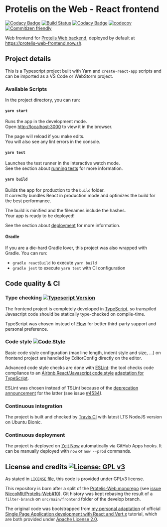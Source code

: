# Protelis on the Web - React frontend

[![Codacy Badge](https://api.codacy.com/project/badge/Grade/806a27e91b524c9ba7a10f32ff8c72f5)](https://app.codacy.com/manual/NiccoMlt/protelis-web-frontend?utm_source=github.com&utm_medium=referral&utm_content=NiccoMlt/protelis-web-frontend&utm_campaign=Badge_Grade_Settings)
[![Build Status](https://travis-ci.com/NiccoMlt/Protelis-Web-Frontend.svg?token=gFNEyVkpY7xNqwmKzp7q&branch=master)](https://travis-ci.com/NiccoMlt/Protelis-Web-Frontend)
[![Codacy Badge](https://api.codacy.com/project/badge/Grade/4565238b5b4c45bf944963e97a43358d)](https://app.codacy.com/manual/NiccoMlt/protelis-web-frontend?utm_source=github.com&utm_medium=referral&utm_content=NiccoMlt/protelis-web-frontend&utm_campaign=Badge_Grade_Dashboard)
[![codecov](https://codecov.io/gh/NiccoMlt/Protelis-Web-frontend/branch/master/graph/badge.svg)](https://codecov.io/gh/NiccoMlt/Protelis-Web-frontend)
[![Commitizen friendly](https://img.shields.io/badge/commitizen-friendly-brightgreen.svg)](http://commitizen.github.io/cz-cli/)

Web frontend for [Protelis Web backend](https://github.com/NiccoMlt/Protelis-Web), deployed by default at <https://protelis-web-frontend.now.sh>.

## Project details

This is a Typescript project built with Yarn and `create-react-app` scripts and can be imported as a VS Code or WebStorm project.

### Available Scripts

In the project directory, you can run:

#### `yarn start`

Runs the app in the development mode.<br />
Open [http://localhost:3000](http://localhost:3000) to view it in the browser.

The page will reload if you make edits.<br />
You will also see any lint errors in the console.

#### `yarn test`

Launches the test runner in the interactive watch mode.<br />
See the section about [running tests](https://facebook.github.io/create-react-app/docs/running-tests) for more information.

#### `yarn build`

Builds the app for production to the `build` folder.<br />
It correctly bundles React in production mode and optimizes the build for the best performance.

The build is minified and the filenames include the hashes.<br />
Your app is ready to be deployed!

See the section about [deployment](https://facebook.github.io/create-react-app/docs/deployment) for more information.

#### Gradle

If you are a die-hard Gradle lover, this project was also wrapped with Gradle.
You can run:

  - `gradle reactBuild` to execute `yarn build`
  - `gradle jest` to execute `yarn test` with CI configuration

## Code quality & CI

### Type checking [![Typescript Version](https://img.shields.io/badge/typescript-3.7.5-blue.svg?logo=typescript)](https://www.typescriptlang.org/)

The frontend project is completely developed in [TypeScript](https://www.typescriptlang.org/), so transpiled Javascript code should be statically type-checked on compile-time.

TypeScript was chosen instead of [Flow](https://flow.org/) for better third-party support and personal preference.

### Code style [![Code Style](https://badgen.net/badge/code%20style/airbnb/ff5a5f?icon=airbnb)](https://github.com/airbnb/javascript)

Basic code style configuration (max line length, indent style and size, ...) on frontend project are handled by EditorConfig directly on the editor.

Advanced code style checks are done with [ESLint](https://eslint.org/):
the tool checks code compliance to an [Airbnb React/Javascript code style](https://github.com/airbnb/javascript) [adaptation for TypeScript](https://github.com/iamturns/eslint-config-airbnb-typescript).

ESLint was chosen instead of TSLint because of the [deprecation announcement](https://medium.com/palantir/tslint-in-2019-1a144c2317a9) for the latter (see issue [#4534](https://github.com/palantir/tslint/issues/4534)).

### Continuous integration

The project is built and checked by [Travis CI](https://travis-ci.com/) with latest LTS NodeJS version on Ubuntu Bionic.

### Continuous deployment

The project is deployed on [Zeit Now](https://zeit.co) automatically via GitHub Apps hooks.
It can be manually deployed with `now` or `now --prod` commands.

## License and credits [![License: GPL v3](https://img.shields.io/badge/License-GPLv3-blue.svg)](https://www.gnu.org/licenses/gpl-3.0)

As stated in [`LICENSE` file](./LICENSE), this code is provided under GPLv3 license.

This repository is born after a split of the [Protelis-Web monorepo](https://github.com/NiccoMlt/Protelis-Web) (see [issue NiccoMlt/Protelis-Web#10](https://github.com/NiccoMlt/Protelis-Web/issues/10)).
Git history was kept rebasing the result of a `filter-branch` on `src/main/frontend` folder of the develop branch.

The original code was bootstrapped from [my personal adaptation](https://github.com/NiccoMlt/single-page-react-vertx-howt) of official [Single Page Application development with React and Vert.x](https://how-to.vertx.io/single-page-react-vertx-howto/) tutorial, which are both provided under [Apache License 2.0](https://opensource.org/licenses/Apache-2.0).
